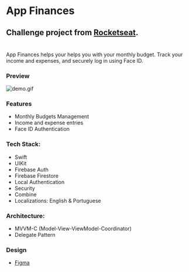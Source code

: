 # App Finances

## Challenge project from [Rocketseat](https://www.rocketseat.com.br).

#

App Finances helps your helps you with your monthly budget. Track your income and expenses, and securely log in using Face ID.

### Preview

![demo.gif](docs/demo.gif)

### Features

- Monthly Budgets Management
- Income and expense entries
- Face ID Authentication

### Tech Stack:

- Swift
- UIKit
- Firebase Auth
- Firebase Firestore
- Local Authentication
- Security
- Combine
- Localizations: English & Portuguese

### Architecture:

- MVVM-C (Model-View-ViewModel-Coordinator)
- Delegate Pattern

### Design

- [Figma](https://www.figma.com/design/jlwTnOnKe9pUI4lM1nqtfr/App-de-Finanças--Community-?node-id=0-1&p=f&t=HylpK5VqOgzX5oav-0)
